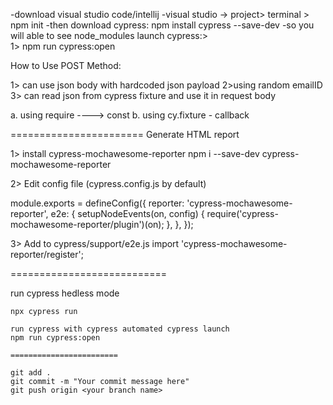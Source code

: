 -download visual studio code/intellij
-visual studio -> project> terminal > npm init
-then download cypress: npm install cypress --save-dev
-so you will able to see node_modules
launch cypress:>   
1> npm run cypress:open

How to Use POST Method: 

1> can use json body with hardcoded json payload
2>using random emailID
3> can read json from cypress fixture and use it in request body
 
a. using require ----> const
b. using cy.fixture - callback

=======================
Generate HTML report 

1> install cypress-mochawesome-reporter
    npm i --save-dev cypress-mochawesome-reporter

2> Edit config file (cypress.config.js by default)

module.exports = defineConfig({
  reporter: 'cypress-mochawesome-reporter',
  e2e: {
    setupNodeEvents(on, config) {
      require('cypress-mochawesome-reporter/plugin')(on);
    },
  },
});


3> Add to cypress/support/e2e.js
   import 'cypress-mochawesome-reporter/register';

   ===========================

   run cypress hedless mode 

    npx cypress run

    run cypress with cypress automated cypress launch 
    npm run cypress:open

    ========================

    git add . 
    git commit -m "Your commit message here"
    git push origin <your branch name>